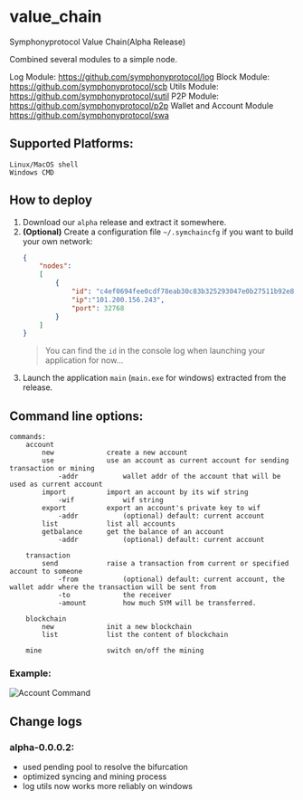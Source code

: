 # value_chain
Symphonyprotocol Value Chain(Alpha Release)

Combined several modules to a simple node.

Log Module:
https://github.com/symphonyprotocol/log
Block Module:
https://github.com/symphonyprotocol/scb
Utils Module:
https://github.com/symphonyprotocol/sutil
P2P Module:
https://github.com/symphonyprotocol/p2p
Wallet and Account Module
https://github.com/symphonyprotocol/swa

## Supported Platforms:
    Linux/MacOS shell
    Windows CMD

## How to deploy
1. Download our `alpha` release and extract it somewhere.
2. **(Optional)** Create a configuration file `~/.symchaincfg` if you want to build your own network:
    ```json
    {
        "nodes":
        [
            {
                "id": "c4ef0694fee0cdf78eab30c83b325293047e0b27511b92e8e206b199b24f13ea",
                "ip":"101.200.156.243",
                "port": 32768
            }
        ]
    }
    ```
    > You can find the `id` in the console log when launching your application for now...
3. Launch the application `main` (`main.exe` for windows) extracted from the release.

## Command line options:
```
commands:
    account
        new             create a new account
        use             use an account as current account for sending transaction or mining
            -addr           wallet addr of the account that will be used as current account
        import          import an account by its wif string
            -wif            wif string
        export          export an account's private key to wif
            -addr           (optional) default: current account
        list            list all accounts
        getbalance      get the balance of an account
            -addr           (optional) default: current account

    transaction
        send            raise a transaction from current or specified account to someone
            -from           (optional) default: current account, the wallet addr where the transaction will be sent from
            -to             the receiver
            -amount         how much SYM will be transferred. 

    blockchain
        new             init a new blockchain
        list            list the content of blockchain

    mine                switch on/off the mining
```

### Example:
![Account Command](https://github.com/symphonyprotocol/value_chain/blob/dev/docs/account.png "Account Command")

## Change logs
### alpha-0.0.0.2:
* used pending pool to resolve the bifurcation
* optimized syncing and mining process
* log utils now works more reliably on windows
